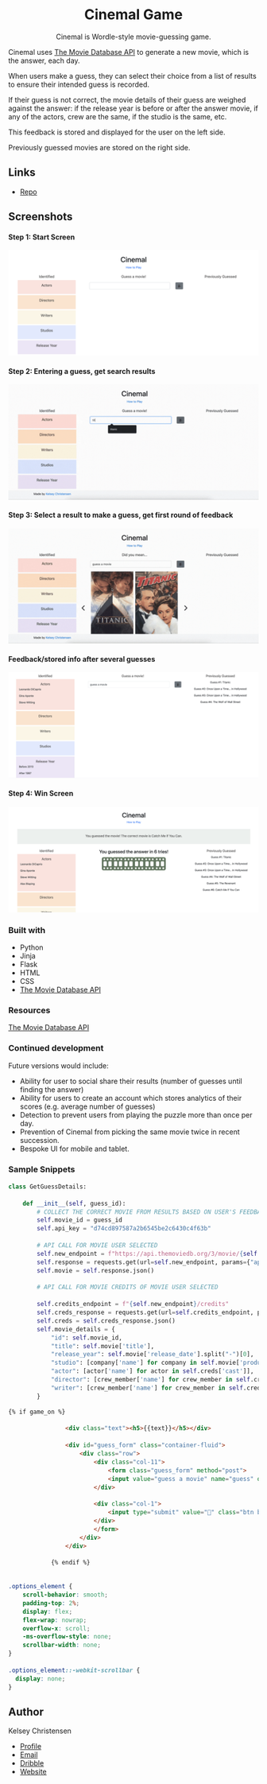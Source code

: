 <h1 align="center">Cinemal Game</h1>

<p align="center">
Cinemal is Wordle-style movie-guessing game. 

Cinemal uses <a href="https://developer.themoviedb.org/reference/search-movie">The Movie Database API</a>
to generate a new movie, which is the answer, each day. 

When users make a guess, they can select their choice from a list of results to ensure their intended guess is recorded. 

If their guess is not correct, the movie details of their guess are weighed against the answer: 
if the release year is before or after the answer movie, if any of the actors, crew are the same, if the studio is the same, etc. 

This feedback is stored and displayed for the user on the left side. 

Previously guessed movies are stored on the right side. 

## Links

- [Repo](https://github.com/kelseychristensen/cinemal "Cinemal")

## Screenshots

#### Step 1: Start Screen
![Start](/read_me_imgs/start.png "start")
#### Step 2: Entering a guess, get search results
![results](/read_me_imgs/results.gif "results")
#### Step 3: Select a result to make a guess, get first round of feedback
![selection](/read_me_imgs/selection.gif "selection")
#### Feedback/stored info after several guesses
![feedback](/read_me_imgs/feedback.png "feedback")
#### Step 4: Win Screen
![win](/read_me_imgs/win.png "win")

### Built with

- Python
- Jinja
- Flask
- HTML
- CSS
- <a href="https://developer.themoviedb.org/reference/search-movie">The Movie Database API</a>

### Resources

<a href="https://developer.themoviedb.org/reference/search-movie">The Movie Database API</a>

### Continued development

Future versions would include: 
<ul>
<li>Ability for user to social share their results (number of guesses until finding the answer)</li>
<li>Ability for users to create an account which stores analytics of their scores (e.g. average number of guesses)</li>
<li>Detection to prevent users from playing the puzzle more than once per day.</li>
<li>Prevention of Cinemal from picking the same movie twice in recent succession.</li>
<li>Bespoke UI for mobile and tablet.</li>

</ul>

### Sample Snippets

```python
class GetGuessDetails:

    def __init__(self, guess_id):
        # COLLECT THE CORRECT MOVIE FROM RESULTS BASED ON USER'S FEEDBACK ON LIST OF RESULTS
        self.movie_id = guess_id
        self.api_key = "d74cd897587a2b6545be2c6430c4f63b"

        # API CALL FOR MOVIE USER SELECTED
        self.new_endpoint = f"https://api.themoviedb.org/3/movie/{self.movie_id}"
        self.response = requests.get(url=self.new_endpoint, params={"api_key": self.api_key})
        self.movie = self.response.json()

        # API CALL FOR MOVIE CREDITS OF MOVIE USER SELECTED

        self.credits_endpoint = f"{self.new_endpoint}/credits"
        self.creds_response = requests.get(url=self.credits_endpoint, params={"api_key": self.api_key})
        self.creds = self.creds_response.json()
        self.movie_details = {
            "id": self.movie_id,
            "title": self.movie['title'],
            "release_year": self.movie['release_date'].split("-")[0],
            "studio": [company['name'] for company in self.movie['production_companies']],
            "actor": [actor['name'] for actor in self.creds['cast']],
            "director": [crew_member['name'] for crew_member in self.creds['crew'] if crew_member['job'] == "Director"],
            "writer": [crew_member['name'] for crew_member in self.creds['crew'] if crew_member['job'] == "Screenplay"],
        }
```
```html
{% if game_on %}

                <div class="text"><h5>{{text}}</h5></div>

                <div id="guess_form" class="container-fluid">
                    <div class="row">
                        <div class="col-11">
                            <form class="guess_form" method="post">
                            <input value="guess a movie" name="guess" onfocus="this.value=''" id="guess" class="form-control">
                        </div>

                        <div class="col-1">
                            <input type="submit" value="🎥" class="btn btn-secondary" href="{{ url_for('home')}}">
                        </div>
                        </form>
                    </div>
                </div>

            {% endif %}
```
```css

.options_element {
    scroll-behavior: smooth;
    padding-top: 2%;
    display: flex;
    flex-wrap: nowrap;
    overflow-x: scroll;
    -ms-overflow-style: none;
    scrollbar-width: none;
}

.options_element::-webkit-scrollbar {
  display: none;
}
```

## Author

Kelsey Christensen

- [Profile](https://github.com/kelseychristensen "GitHub")
- [Email](mailto:kelsey.c.christensen@gmail.com?subject=Hi "Email")
- [Dribble](https://dribbble.com/kelseychristensen "Dribble")
- [Website](http://kelseychristensen.com/ "Website")
